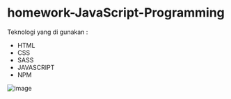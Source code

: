 # homework-JavaScript-Programming

Teknologi yang di gunakan :
- HTML
- CSS
- SASS
- JAVASCRIPT
- NPM

![image](https://user-images.githubusercontent.com/58988773/130438085-af750f4d-9480-4456-b727-406da1216357.png)

